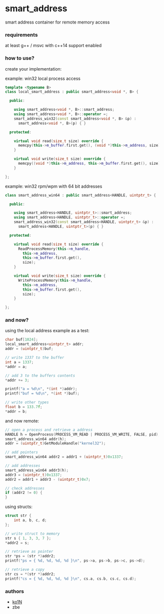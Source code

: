 # smart_address
smart address container for remote memory access

### requirements
at least g++ / msvc with c++14 support enabled

### how to use?
create your implementation:

example: win32 local process access
```c++
template <typename B>
class local_smart_address : public smart_address<void *, B> {

  public:

    using smart_address<void *, B>::smart_address;
    using smart_address<void *, B>::operator =;
    smart_address_win32(const smart_address<void *, B> &p) :
      smart_address<void *, B>(p) { }

  protected:

    virtual void read(size_t size) override {
      memcpy(this->m_buffer.first.get(), (void *)this->m_address, size);
    }

    virtual void write(size_t size) override {
      memcpy((void *)this->m_address, this->m_buffer.first.get(), size);
    }

};
```

example: win32 rpm/wpm with 64 bit addresses
```c++
class smart_address_win64 : public smart_address<HANDLE, uintptr_t> {

  public:

    using smart_address<HANDLE, uintptr_t>::smart_address;
    using smart_address<HANDLE, uintptr_t>::operator =;
    smart_address_win32(const smart_address<HANDLE, uintptr_t> &p) :
      smart_address<HANDLE, uintptr_t>(p) { }

  protected:

    virtual void read(size_t size) override {
      ReadProcessMemory(this->m_handle,
        this->m_address,
        this->m_buffer.first.get(),
        size);
    }

    virtual void write(size_t size) override {
      WriteProcessMemory(this->m_handle,
        this->m_address,
        this->m_buffer.first.get(),
        size);
    }

};
```

### and now?
using the local address example as a test:
```c++
char buf[1024];
local_smart_address<uintptr_t> addr;
addr = (uintptr_t)buf;

// write 1337 to the buffer
int a = 1337;
*addr = a;

// add 3 to the buffers contents
*addr += 3;

printf("a = %d\n", *(int *)addr);
printf("buf = %d\n", *(int *)buf);

// write other types
float b = 133.7f;
*addr = b;
```

and now remote:
```c++
// open a process and retrieve a address
HANDLE h = OpenProcess(PROCESS_VM_READ | PROCESS_VM_WRITE, FALSE, pid);
smart_address_win64 addr(h);
addr = (uintptr_t)GetModuleHandle("kernel32");

// add pointers
smart_address_win64 addr2 = addr1 + (uintptr_t)0x1337;

// add addresses
smart_address_win64 addr3(h);
addr3 = (uintptr_t)0x1337;
addr2 = addr1 + addr3 - (uintptr_t)0x7;

// check addresses
if (addr2 != 0) {
}
```

using structs:
```c++
struct str {
    int a, b, c, d;
};

// write struct to memory
str s { 1, 3, 3, 7 };
*addr2 = s;

// retrieve as pointer
str *ps = (str *)addr2;
printf("ps = { %d, %d, %d, %d }\n", ps->a, ps->b, ps->c, ps->d);

// retrieve a copy
str cs = *(str *)addr2;
printf("cs = { %d, %d, %d, %d }\n", cs.a, cs.b, cs.c, cs.d);
```

### authors
- [ko1N](https://github.com/ko1N)
- zbe
